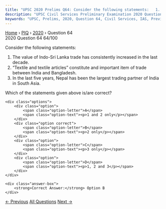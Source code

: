 ```yaml
---
title: "UPSC 2020 Prelims Q64: Consider the following statements:   1. The value of Indo-Sr..."
description: "UPSC Civil Services Preliminary Examination 2020 Question 64 with options and answer"
keywords: "UPSC, Prelims, 2020, Question 64, Civil Services, IAS, Previous Year Questions"
---
```


<nav class="breadcrumb">
    <a href="../../">Home</a>
    <span>›</span>
    <a href="../">PIQ</a>
    <span>›</span>
    <a href="./">2020</a>
    <span>›</span>
    <span>Question 64</span>
</nav>

<div class="question-header">
    <div class="question-meta">
        <span class="year-badge">2020</span>
        <span class="question-number">Question 64</span>
        <span class="progress">64/100</span>
    </div>
    <div class="progress-bar">
        <div class="progress-fill" style="width: 64.0%"></div>
    </div>
</div>

<div class="question-content">
    <div class="question-text">
        <p>Consider the following statements:</p>
<ol>
<li>The value of Indo-Sri Lanka trade has consistently increased in the last decade.</li>
<li>“Textile and textile articles” constitute and important item of trade between India and Bangladesh.</li>
<li>In the last five years, Nepal has been the largest trading partner of India in South Asia.</li>
</ol>
<p>Which of the statements given above is/are correct?</p>
    </div>
    
    <div class="options">
        <div class="option">
            <span class="option-letter">A</span>
            <span class="option-text"><p>1 and 2 only</p></span>
        </div>
        <div class="option correct">
            <span class="option-letter">B</span>
            <span class="option-text"><p>2 only</p></span>
        </div>
        <div class="option">
            <span class="option-letter">C</span>
            <span class="option-text"><p>3 only</p></span>
        </div>
        <div class="option">
            <span class="option-letter">D</span>
            <span class="option-text"><p>1, 2 and 3</p></span>
        </div>
    </div>

    <div class="answer-box">
        <strong>Correct Answer:</strong> Option B
    </div>
</div>

<div class="question-nav">
    <a href="../q063-which-of-the-following-factorspolicies-were-affect/" class="nav-btn prev">← Previous</a>
    <a href="../" class="nav-btn center">All Questions</a>
    <a href="../q065-in-which-one-of-the-following-groups-are-all-the-f/" class="nav-btn next">Next →</a>
</div>
